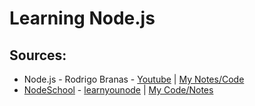 # Learning Node.js

## Sources:

* Node.js - Rodrigo Branas - [Youtube](https://www.youtube.com/playlist?list=PLQCmSnNFVYnTFo60Bt972f8HA4Td7WKwq) | [My Notes/Code](https://github.com/igorvidottof/learning-nodejs/tree/master/rodrigobranas-youtube)
* [NodeSchool](http://nodeschool.io/) - [learnyounode](https://github.com/workshopper/learnyounode) | [My Code/Notes](https://github.com/igorvidottof/learning-nodejs/tree/master/nodeschool/learnyounode)